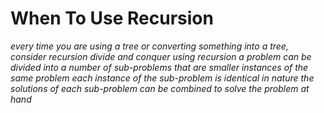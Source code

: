 # When To Use Recursion
*every time you are using a tree or converting something into a tree, consider recursion*
*divide and conquer using recursion*
*a problem can be divided into a number of sub-problems that are smaller instances of the same problem*
*each instance of the sub-problem is identical in nature*
*the solutions of each sub-problem can be combined to solve the problem at hand*
